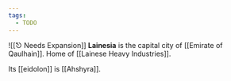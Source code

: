 ```yaml
---
tags:
  - TODO
---
```

![[⎋ Needs Expansion]]
**Lainesia** is the capital city of [[Emirate of Qaulhain]]. Home of [[Lainese Heavy Industries]].

Its [[eidolon]] is [[Ahshyra]].